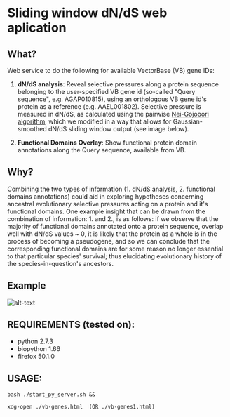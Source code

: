 
# Sliding window dN/dS web aplication

## What?

Web service to do the following for available VectorBase (VB) gene IDs:

 1. **dN/dS analysis**: Reveal selective pressures along a protein sequence belonging to the user-specified VB gene id (so-called "Query sequence", e.g. AGAP010815), using an orthologous VB gene id's protein as a reference (e.g. AAEL001802). Selective pressure is measured in dN/dS, as calculated using the pairwise [Nei-Gojobori algorithm][1], which we modified in a way that allows for Gaussian-smoothed dN/dS sliding window output (see image below).
 
 2. **Functional Domains Overlay**: Show functional protein domain annotations along the Query sequence, available from VB.

## Why?

Combining the two types of information (1. dN/dS analysis, 2. functional domains annotations) could aid in exploring hypotheses concerning ancestral evolutionary selective pressures acting on a protein and it's functional domains. One example insight that can be drawn from the combination of information: 1. and 2., is as follows: if we observe that the majority of functional domains annotated onto a protein sequence, overlap well with dN/dS values ~ 0, it is likely that the protein as a whole is in the process of becoming a pseudogene, and so we can conclude that the corresponding functional domains are for some reason no longer essential to that particular species' survival; thus elucidating evolutionary history of the species-in-question's ancestors.

## Example

![alt-text](https://github.com/a1ultima/hpcleap_dnds/blob/master/py/data/webapp_demo_dnds-and-domains.PNG "demo of dnds and domain panels")





## REQUIREMENTS (tested on):
 - python 2.7.3
 - biopython 1.66
 - firefox 50.1.0
 
## USAGE:

`bash ./start_py_server.sh &&`

`xdg-open ./vb-genes.html  (OR ./vb-genes1.html)`

[1]: https://www.ncbi.nlm.nih.gov/pubmed/3444411
